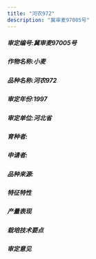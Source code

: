 ```yaml
---
title: "河农972"
description: "冀审麦97005号"
---
```

##### 审定编号:冀审麦97005号

##### 作物名称:小麦

##### 品种名称:河农972

##### 审定年份:1997

##### 审定单位:河北省

##### 育种者:

##### 申请者:

##### 品种来源:

##### 特征特性


##### 产量表现


##### 栽培技术要点


##### 审定意见

